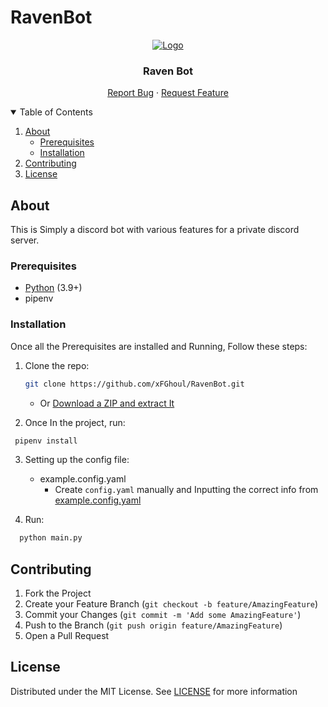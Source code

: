 
# RavenBot

<!-- PROJECT LOGO -->
<p align="center">
  <a href="https://github.com/xFGhoul/RavenBot">
    <img src="https://cdn.discordapp.com/avatars/742519951675490365/5aa1b6f79c05664ad1e6281b0400dacb.png" alt="Logo">
  </a>

  <h3 align="center">Raven Bot</h3>

  <p align="center">
    <a href="https://github.com/xFGhoul/RavenBot/issues/new">Report Bug</a>
    ·
    <a href="https://github.com/xFGhoul/RavenBot/issues/new">Request Feature</a>
  </p>
</p>

<!-- TABLE OF CONTENTS -->
<details open="open">
  <summary>Table of Contents</summary>
  <ol>
    </li>
    <li>
      <a href="#about">About</a>
      <ul>
        <li><a href="#prerequisites">Prerequisites</a></li>
        <li><a href="#installation">Installation</a></li>
      </ul>
    </li>
    <li><a href="#contributing">Contributing</a></li>
    <li><a href="#license">License</a></li>
  </ol>
</details>


<!-- About -->
## About

This is Simply a discord bot with various features for a private discord server. 

### Prerequisites

* [Python](http://python.org/download/) (3.9+)
* pipenv

### Installation
Once all the Prerequisites are installed and Running, Follow these steps:

1. Clone the repo:
   ```sh
   git clone https://github.com/xFGhoul/RavenBot.git
   ```
    - Or [Download a ZIP and extract It](https://github.com/xFGhoul/RavenBot/archive/master.zip)
   
2. Once In the project, run:
  ```sh
   pipenv install
  ```
  
3. Setting up the config file:

    - example.config.yaml
       - Create `config.yaml` manually and Inputting the correct info from [example.config.yaml](https://github.com/xFGhoul/RavenBot/blob/master/config/example.config.yaml)
       
 4. Run:
  ```sh
    python main.py
  ```
    
<!-- CONTRIBUTING -->
## Contributing

1. Fork the Project
2. Create your Feature Branch (`git checkout -b feature/AmazingFeature`)
3. Commit your Changes (`git commit -m 'Add some AmazingFeature'`)
4. Push to the Branch (`git push origin feature/AmazingFeature`)
5. Open a Pull Request

<!-- LICENSE -->
## License

Distributed under the MIT License. See [LICENSE](https://github.com/xFGhoul/RavenBot/blob/master/LICENSE) for more information
